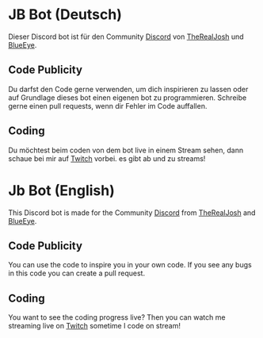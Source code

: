 # JB Bot (Deutsch)
Dieser Discord bot ist für den Community [Discord](https://discord.gg/pDausEpMR5) von [TheRealJosh](https://Twitch.tv/therealj0sh) und [BlueEye](https://twitch.tv/blueeye01).
## Code Publicity
Du darfst den Code gerne verwenden, um dich inspirieren zu lassen oder auf Grundlage dieses bot einen eigenen bot zu programmieren. Schreibe gerne einen pull requests, wenn dir Fehler im Code auffallen.
## Coding
Du möchtest beim coden von dem bot live in einem Stream sehen, dann schaue bei mir auf [Twitch](https://twitch.tv/muv1n) vorbei. es gibt ab und zu streams!

# Jb Bot (English)
This Discord bot is made for the Community [Discord](https://discord.gg/pDausEpMR5) from [TheRealJosh](https://Twitch.tv/therealj0sh) and [BlueEye](https://twitch.tv/blueeye01).

## Code Publicity
You can use the code to inspire you in your own code. If you see any bugs in this code you can create a pull request.

## Coding
You want to see the coding progress live? Then you can watch me streaming live on [Twitch](https://twitch.tv/muv1n) sometime I code on stream!